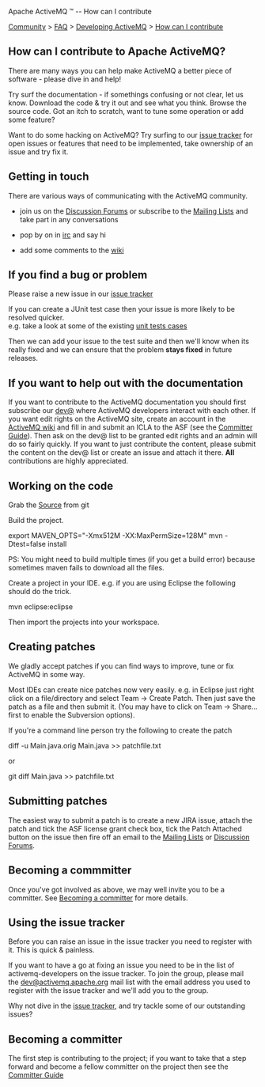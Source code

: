 Apache ActiveMQ ™ -- How can I contribute 

[Community](community.html) > [FAQ](faq.html) > [Developing ActiveMQ](developing-activemq.html) > [How can I contribute](how-can-i-contribute.html)


How can I contribute to Apache ActiveMQ?
----------------------------------------

There are many ways you can help make ActiveMQ a better piece of software - please dive in and help!

Try surf the documentation - if somethings confusing or not clear, let us know. Download the code & try it out and see what you think. Browse the source code. Got an itch to scratch, want to tune some operation or add some feature?

Want to do some hacking on ActiveMQ? Try surfing to our [issue tracker](http://issues.apache.org/jira/browse/AMQ) for open issues or features that need to be implemented, take ownership of an issue and try fix it.

Getting in touch
----------------

There are various ways of communicating with the ActiveMQ community.

*   join us on the [Discussion Forums](discussion-forums.html) or subscribe to the [Mailing Lists](mailing-lists.html) and take part in any conversations
*   pop by on in [irc](irc.html) and say hi
    
*   add some comments to the [wiki](navigation.html)

If you find a bug or problem
----------------------------

Please raise a new issue in our [issue tracker](https://issues.apache.org/jira/browse/AMQ)

If you can create a JUnit test case then your issue is more likely to be resolved quicker.  
e.g. take a look at some of the existing [unit tests cases](https://git-wip-us.apache.org/repos/asf?p=activemq.git;a=tree;f=activemq-unit-tests/src/test;h=185a655c5200ed30fd2964bc236c18c5bde534c4;hb=refs/heads/master)

Then we can add your issue to the test suite and then we'll know when its really fixed and we can ensure that the problem **stays fixed** in future releases.

If you want to help out with the documentation
----------------------------------------------

If you want to contribute to the ActiveMQ documentation you should first subscribe our [dev@](mailto:dev-subscribe@activemq.apache.org) where ActiveMQ developers interact with each other. If you want edit rights on the ActiveMQ site, create an account in the [ActiveMQ wiki](https://cwiki.apache.org/confluence/display/ACTIVEMQ) and fill in and submit an ICLA to the ASF (see the [Committer Guide](becoming-a-committer.html)). Then ask on the dev@ list to be granted edit rights and an admin will do so fairly quickly. If you want to just contribute the content, please submit the content on the dev@ list or create an issue and attach it there. **All** contributions are highly appreciated.

Working on the code
-------------------

Grab the [Source](source.html) from git

Build the project.

export MAVEN_OPTS="-Xmx512M -XX:MaxPermSize=128M"
mvn -Dtest=false install

PS: You might need to build multiple times (if you get a build error) because sometimes maven fails to download all the files.

Create a project in your IDE. e.g. if you are using Eclipse the following should do the trick.

mvn eclipse:eclipse

Then import the projects into your workspace.

Creating patches
----------------

We gladly accept patches if you can find ways to improve, tune or fix ActiveMQ in some way.

Most IDEs can create nice patches now very easily. e.g. in Eclipse just right click on a file/directory and select Team -> Create Patch. Then just save the patch as a file and then submit it. (You may have to click on Team -> Share... first to enable the Subversion options).

If you're a command line person try the following to create the patch

diff -u Main.java.orig Main.java >> patchfile.txt

or

git diff Main.java >> patchfile.txt

Submitting patches
------------------

The easiest way to submit a patch is to create a new JIRA issue, attach the patch and tick the ASF license grant check box, tick the Patch Attached button on the issue then fire off an email to the [Mailing Lists](mailing-lists.html) or [Discussion Forums](discussion-forums.html).

Becoming a commmitter
---------------------

Once you've got involved as above, we may well invite you to be a committer. See [Becoming a committer](becoming-a-committer.html) for more details.

Using the issue tracker
-----------------------

Before you can raise an issue in the issue tracker you need to register with it. This is quick & painless.

If you want to have a go at fixing an issue you need to be in the list of activemq-developers on the issue tracker. To join the group, please mail the [dev@activemq.apache.org](mailto:dev@activemq.apache.org) mail list with the email address you used to register with the issue tracker and we'll add you to the group.

Why not dive in the [issue tracker](https://issues.apache.org/jira/browse/AMQ), and try tackle some of our outstanding issues?

Becoming a committer
--------------------

The first step is contributing to the project; if you want to take that a step forward and become a fellow committer on the project then see the [Committer Guide](becoming-a-committer.html)

